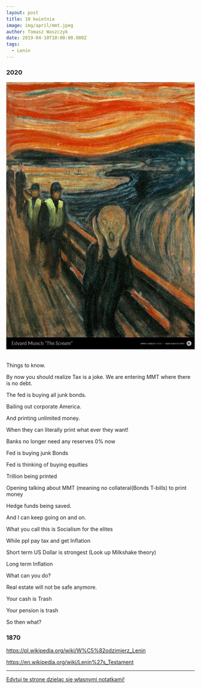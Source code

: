 ```yaml
---
layout: post
title: 10 kwietnia
image: img/april/mmt.jpeg
author: Tomasz Waszczyk
date: 2019-04-10T10:00:00.000Z
tags:
  - Lenin
---
```


### 2020

<img src="./img/april/police_art.jpg"/><br><br>

Things to know.

By now you should realize Tax is a joke. We are entering MMT where there is no debt.

The fed is buying all junk bonds.

Bailing out corporate America.

And printing unlimited money.

<!-- Tax in MMT system is plain slavery. -->

When they can literally print what ever they want!

Banks no longer need any reserves 0% now

Fed is buying junk Bonds

Fed is thinking of buying equities

Trillion being printed

Opening talking about MMT (meaning no collateral(Bonds T-bills) to print money

Hedge funds being saved.

And I can keep going on and on.

What you call this is Socialism for the elites

While ppl pay tax and get Inflation

Short term US Dollar is strongest (Look up Milkshake theory)

Long term Inflation

What can you do?

Real estate will not be safe anymore.

Your cash is Trash

Your pension is trash

So then what?

<!-- Buy Physical Gold

Buy Bitcoin -->

### 1870

https://pl.wikipedia.org/wiki/W%C5%82odzimierz_Lenin

https://en.wikipedia.org/wiki/Lenin%27s_Testament

---

<a href="https://github.com/TomaszWaszczyk/historia.waszczyk.com/edit/master/src/content/april-10.md" target="_blank">Edytuj tę stronę dzieląc się własnymi notatkami!</a>
